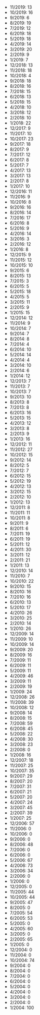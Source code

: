 *  11/2019: 13
*  10/2019: 16
*  9/2019: 6
*  8/2019: 19
*  7/2019: 12
*  6/2019: 18
*  5/2019: 18
*  4/2019: 14
*  3/2019: 20
*  2/2019: 9
*  1/2019: 7
*  12/2018: 13
*  11/2018: 18
*  10/2018: 4
*  9/2018: 18
*  8/2018: 16
*  7/2018: 15
*  6/2018: 13
*  5/2018: 15
*  4/2018: 10
*  3/2018: 12
*  2/2018: 10
*  1/2018: 22
*  12/2017: 9
*  11/2017: 10
*  10/2017: 23
*  9/2017: 18
*  8/2017: 9
*  7/2017: 12
*  6/2017: 8
*  5/2017: 7
*  4/2017: 13
*  3/2017: 13
*  2/2017: 8
*  1/2017: 10
*  12/2016: 11
*  11/2016: 9
*  10/2016: 8
*  9/2016: 16
*  8/2016: 14
*  7/2016: 17
*  6/2016: 8
*  5/2016: 9
*  4/2016: 14
*  3/2016: 3
*  2/2016: 12
*  1/2016: 8
*  12/2015: 9
*  11/2015: 12
*  10/2015: 10
*  9/2015: 6
*  8/2015: 13
*  7/2015: 3
*  6/2015: 5
*  5/2015: 18
*  4/2015: 5
*  3/2015: 11
*  2/2015: 9
*  1/2015: 15
*  12/2014: 12
*  11/2014: 9
*  10/2014: 7
*  9/2014: 7
*  8/2014: 8
*  7/2014: 4
*  6/2014: 10
*  5/2014: 14
*  4/2014: 4
*  3/2014: 10
*  2/2014: 6
*  1/2014: 12
*  12/2013: 7
*  11/2013: 7
*  10/2013: 7
*  9/2013: 10
*  8/2013: 8
*  7/2013: 8
*  6/2013: 16
*  5/2013: 15
*  4/2013: 12
*  3/2013: 8
*  2/2013: 9
*  1/2013: 16
*  12/2012: 11
*  11/2012: 27
*  10/2012: 15
*  9/2012: 14
*  8/2012: 5
*  7/2012: 7
*  6/2012: 15
*  5/2012: 19
*  4/2012: 13
*  3/2012: 15
*  2/2012: 10
*  1/2012: 13
*  12/2011: 8
*  11/2011: 11
*  10/2011: 8
*  9/2011: 9
*  8/2011: 6
*  7/2011: 19
*  6/2011: 19
*  5/2011: 12
*  4/2011: 30
*  3/2011: 12
*  2/2011: 21
*  1/2011: 13
*  12/2010: 14
*  11/2010: 7
*  10/2010: 22
*  9/2010: 15
*  8/2010: 16
*  7/2010: 16
*  6/2010: 13
*  5/2010: 17
*  4/2010: 26
*  3/2010: 25
*  2/2010: 14
*  1/2010: 26
*  12/2009: 14
*  11/2009: 10
*  10/2009: 14
*  9/2009: 20
*  8/2009: 16
*  7/2009: 11
*  6/2009: 11
*  5/2009: 11
*  4/2009: 46
*  3/2009: 11
*  2/2009: 19
*  1/2009: 24
*  12/2008: 26
*  11/2008: 39
*  10/2008: 12
*  9/2008: 14
*  8/2008: 15
*  7/2008: 59
*  6/2008: 45
*  5/2008: 22
*  4/2008: 30
*  3/2008: 23
*  2/2008: 0
*  1/2008: 16
*  12/2007: 18
*  11/2007: 25
*  10/2007: 35
*  9/2007: 29
*  8/2007: 20
*  7/2007: 31
*  6/2007: 21
*  5/2007: 20
*  4/2007: 24
*  3/2007: 45
*  2/2007: 39
*  1/2007: 25
*  12/2006: 57
*  11/2006: 0
*  10/2006: 0
*  9/2006: 0
*  8/2006: 48
*  7/2006: 0
*  6/2006: 0
*  5/2006: 67
*  4/2006: 73
*  3/2006: 34
*  2/2006: 0
*  1/2006: 0
*  12/2005: 0
*  11/2005: 44
*  10/2005: 44
*  9/2005: 47
*  8/2005: 0
*  7/2005: 54
*  6/2005: 53
*  5/2005: 0
*  4/2005: 60
*  3/2005: 0
*  2/2005: 65
*  1/2005: 0
*  12/2004: 0
*  11/2004: 0
*  10/2004: 74
*  9/2004: 0
*  8/2004: 0
*  7/2004: 0
*  6/2004: 0
*  5/2004: 0
*  4/2004: 0
*  3/2004: 0
*  2/2004: 0
*  1/2004: 100